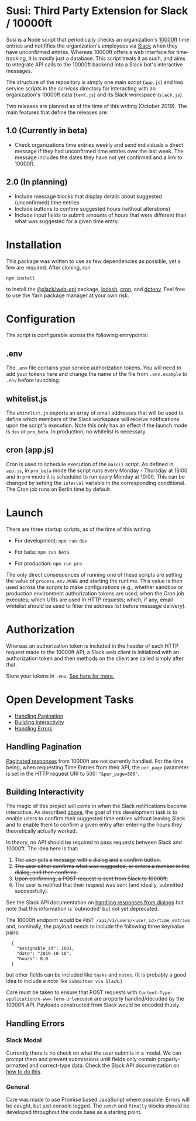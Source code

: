 # Susi: Third Party Extension for Slack / 10000ft

Susi is a Node script that periodically checks an organization's [10000ft](https://github.com/10Kft/10kft-api) time entries and notififies the organization's employees via [Slack](https://slack.com) when they have unconfirmed entries. Whereas 10000ft offers a web interface for time-tracking, it is mostly just a database. This script treats it as such, and aims to integrate API calls to the 10000ft backend into a Slack bot's interactive messages. 

The structure of the repository is simply one main script (`app.js`) and two service scripts in the *services* directory for interacting with an organization's 10000ft data (`tenK.js`) and its Slack workspace (`slack.js`). 

Two releases are planned as of the time of this writing (October 2019). The main features that define the releases are: 

## 1.0 (Currently in beta)

* Check organizations time entries weekly and send individuals a direct message if they had unconfirmed time entries over the last week. The message includes the dates they have not yet confirmed and a link to 10000ft. 

## 2.0 (In planning)

* Include message blocks that display details about suggested (unconfirmed) time entries 
* Include buttons to confirm suggested hours (without alterations)
* Include input fields to submit amounts of hours that were different than what was suggested for a given time entry.

# Installation

This package was written to use as few dependencies as possible, yet a few are required. After cloning, run 

`npm install` 

to install the [@slack/web-api](https://slack.dev/node-slack-sdk/web-api) package, [lodash](https://www.npmjs.com/package/lodash), [cron](https://www.npmjs.com/package/cron), and [dotenv](https://www.npmjs.com/package/dotenv). Feel free to use the Yarn package manager at your own risk.

# Configuration

The script is configurable across the following entrypoints:

## .env

The `.env` file contains your service authorization tokens. You will need to add your tokens here and change the name of the file from `.env.example` to `.env` before launching.

## whitelist.js

The `whitelist.js` exports an array of email addresses that will be used to define which members of the Slack workspace will receive notifications upon the script's execution. Note this only has an effect if the launch mode is `dev` or `pro_beta`. In production, no whitelist is necessary.

## cron (app.js)

Cron is used to schedule execution of the `main()` script. As defined in `app.js`, in `pro_beta` mode the script runs every Monday - Thursday at 16:00 and in `pro` mode it is scheduled to run every Monday at 10:00. This can be changed by setting the `interval` variable in the corresponding conditional. The Cron job runs on Berlin time by default.

# Launch

There are three startup scripts, as of the time of this writing. 

* For development: `npm run dev`

* For beta: `npm run beta`

* For production: `npm run pro`

The only direct consequences of running one of these scripts are setting the value of `process.env.MODE` and starting the runtime. This value is then used across the scripts to make configurations (e.g., whether sandbox or production environment authorization tokens are used; when the Cron job executes; which URIs are used in HTTP requests; which, if any, email whitelist should be used to filter the address list before message delivery).

# Authorization

Whereas an authorization token is included in the header of each HTTP request made to the 10000ft API, a Slack web client is initialized with an authorization token and then methods on the client are called simply after that. 

Store your tokens in `.env`. [See here for more.](#.env)

# Open Development Tasks

* [Handling Pagination](#handling-pagination)
* [Building Interactivity](#building-interactivity)
* [Handling Errors](#handling-errors)

## Handling Pagination

[Paginated responses](https://github.com/10Kft/10kft-api/blob/master/sections/first-things-first.md#pagination) from 10000ft are not currently handled. For the time being, when requesting Time Entries from their API, the `per_page` parameter is set in the HTTP request URI to 500: `"&per_page=500"`.

## Building Interactivity 

The magic of this project will come in when the Slack notifications become interactive. As described [above](#2.0-in-planning), the goal of this development task is to enable users to confirm their suggested time entries without leaving Slack and to enable them to confirm a given entry after entering the hours they theoretically actually worked.

In theory, no API should be required to pass requests between Slack and 10000ft. The idea here is that:

1. ~~The user gets a message with a dialog and a confirm button.~~
2. ~~The user either confirms what was suggested, or enters a number in the dialog, and then confirms.~~
3. ~~Upon confirming, a POST request is sent from Slack to 10000ft.~~
4. The user is notified that their request was sent (and ideally, submitted successfully).

See the Slack API documentation on [handling responses from dialogs](https://api.slack.com/dialogs#response) but note that this information is 'outmoded' but not yet deprecated.

The 10000ft endpoint would be `POST /api/v1/users/<user_id>/time_entries` and, nominally, the payload needs to include the following three key/value pairs: 

```
  {
    "assignable_id": 1001,
    "date": "2019-10-10",
    "hours": 8.0
  }
```

but other fields can be included like `tasks` and `notes`. (It is probably a good idea to include a note like `Submitted via Slack`.) 

Care must be taken to ensure that POST requests with `Content-Type: application/x-www-form-urlencoded` are properly handled/decoded by the 10000ft API. Payloads constructed from Slack would be encoded thusly. 

## Handling Errors

### Slack Modal

Currently there is no check on what the user submits in a modal. We can prompt them and prevent submissions until fields only contain properly-ormatted and correct-type data. Check the Slack API documentation on [how to do this](https://api.slack.com/surfaces/modals/using#displaying_errors_in_views).

### General

Care was made to use Promise based JavaScript where possible. Errors will be caught, but just console logged. The `catch` and `finally` blocks should be developed throughout the code base as a starting point.
